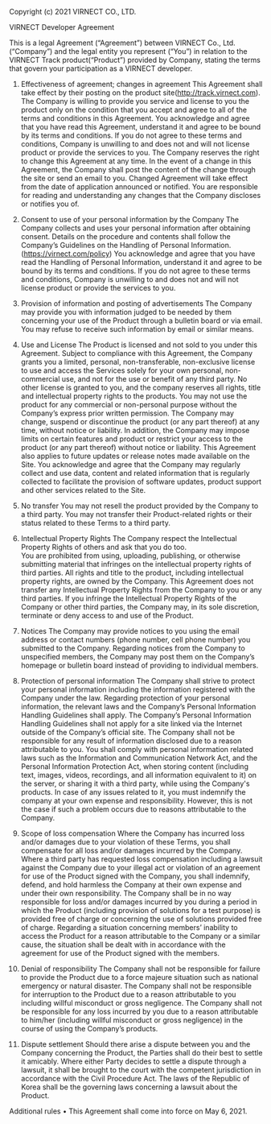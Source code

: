 Copyright (c) 2021 VIRNECT CO., LTD.

VIRNECT Developer Agreement 

This is a legal Agreement (“Agreement”) between VIRNECT Co., Ltd. (“Company”) and the legal entity you represent (“You”) in relation to the VIRNECT Track product(“Product”) provided by Company, stating the terms that govern your participation as a VIRNECT developer. 

1. Effectiveness of agreement; changes in agreement 
This Agreement shall take effect by their posting on the product site(http://track.virnect.com). 
The Company is willing to provide you service and license to you the product only on the condition that you accept and agree to all of the terms and conditions in this Agreement. 
You acknowledge and agree that you have read this Agreement, understand it and agree to be bound by its terms and conditions. If you do not agree to these terms and conditions, Company is unwilling to and does not and will not license product or provide the services to you.
The Company reserves the right to change this Agreement at any time. In the event of a change in this Agreement, the Company shall post the content of the change through the site or send an email to you. 
Changed Agreement will take effect from the date of application announced or notified. You are responsible for reading and understanding any changes that the Company discloses or notifies you of. 

2. Consent to use of your personal information by the Company 
The Company collects and uses your personal information after obtaining consent. Details on the procedure and contents shall follow the Company’s Guidelines on the Handling of Personal Information. (https://virnect.com/policy) 
You acknowledge and agree that you have read the Handling of Personal Information, understand it and agree to be bound by its terms and conditions. If you do not agree to these terms and conditions, Company is unwilling to and does not and will not license product or provide the services to you. 

3. Provision of information and posting of advertisements 
The Company may provide you with information judged to be needed by them concerning your use of the Product through a bulletin board or via email. You may refuse to receive such information by email or similar means. 

4. Use and License 
The Product is licensed and not sold to you under this Agreement. Subject to compliance with this Agreement, the Company grants you a limited, personal, non-transferable, non-exclusive license to use and access the Services solely for your own personal, non-commercial use, and not for the use or benefit of any third party. 
No other license is granted to you, and the company reserves all rights, title and intellectual property rights to the products. You may not use the product for any commercial or non-personal purpose without the Company’s express prior written permission. 
The Company may change, suspend or discontinue the product (or any part thereof) at any time, without notice or liability. In addition, the Company may impose limits on certain features and product or restrict your access to the product (or any part thereof) without notice or liability. 
This Agreement also applies to future updates or release notes made available on the Site. 
You acknowledge and agree that the Company may regularly collect and use data, content and related information that is regularly collected to facilitate the provision of software updates, product support and other services related to the Site. 

5. No transfer 
You may not resell the product provided by the Company to a third party. 
You may not transfer their Product-related rights or their status related to these Terms to a third party. 

6. Intellectual Property Rights 
The Company respect the Intellectual Property Rights of others and ask that you do too.  
You are prohibited from using, uploading, publishing, or otherwise submitting material that infringes on the intellectual property rights of third parties. 
All rights and title to the product, including intellectual property rights, are owned by the Company. This Agreement does not transfer any Intellectual Property Rights from the Company to you or any third parties. If you infringe the Intellectual Property Rights of the Company or other third parties, the Company may, in its sole discretion, terminate or deny access to and use of the Product. 

7. Notices 
The Company may provide notices to you using the email address or contact numbers (phone number, cell phone number) you submitted to the Company. 
Regarding notices from the Company to unspecified members, the Company may post them on the Company’s homepage or bulletin board instead of providing to individual members. 

8. Protection of personal information 
The Company shall strive to protect your personal information including the information registered with the Company under the law. 
Regarding protection of your personal information, the relevant laws and the Company’s Personal Information Handling Guidelines shall apply. The Company’s Personal Information Handling Guidelines shall not apply for a site linked via the Internet outside of the Company’s official site. The Company shall not be responsible for any result of information disclosed due to a reason attributable to you. 
You shall comply with personal information related laws such as the Information and Communication Network Act, and the Personal Information Protection Act, when storing content (including text, images, videos, recordings, and all information equivalent to it) on the server, or sharing it with a third party, while using the Company's products. In case of any issues related to it, you must indemnify the company at your own expense and responsibility. However, this is not the case if such a problem occurs due to reasons attributable to the Company. 

9. Scope of loss compensation 
Where the Company has incurred loss and/or damages due to your violation of these Terms, you shall compensate for all loss and/or damages incurred by the Company. 
Where a third party has requested loss compensation including a lawsuit against the Company due to your illegal act or violation of an agreement for use of the Product signed with the Company, you shall indemnify, defend, and hold harmless the Company at their own expense and under their own responsibility. 
The Company shall be in no way responsible for loss and/or damages incurred by you during a period in which the Product (including provision of solutions for a test purpose) is provided free of charge or concerning the use of solutions provided free of charge. 
Regarding a situation concerning members’ inability to access the Product for a reason attributable to the Company or a similar cause, the situation shall be dealt with in accordance with the agreement for use of the Product signed with the members. 

10. Denial of responsibility 
The Company shall not be responsible for failure to provide the Product due to a force majeure situation such as national emergency or natural disaster. 
The Company shall not be responsible for interruption to the Product due to a reason attributable to you including willful misconduct or gross negligence. 
The Company shall not be responsible for any loss incurred by you due to a reason attributable to him/her (including willful misconduct or gross negligence) in the course of using the Company’s products. 

11. Dispute settlement 
Should there arise a dispute between you and the Company concerning the Product, the Parties shall do their best to settle it amicably. 
Where either Party decides to settle a dispute through a lawsuit, it shall be brought to the court with the competent jurisdiction in accordance with the Civil Procedure Act. 
The laws of the Republic of Korea shall be the governing laws concerning a lawsuit about the Product. 

Additional rules 
• This Agreement shall come into force on May 6, 2021. 